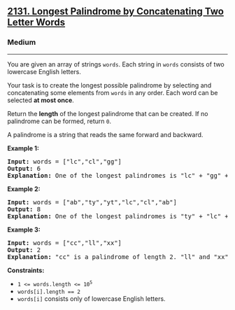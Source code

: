 ### <h2><a href="https://leetcode.com/problems/longest-palindrome-by-concatenating-two-letter-words/">2131. Longest Palindrome by Concatenating Two Letter Words</a></h2>  
<h3>Medium</h3>  
<hr>  
<div>  
<p>You are given an array of strings <code>words</code>. Each string in <code>words</code> consists of two lowercase English letters.</p>  

<p>Your task is to create the longest possible palindrome by selecting and concatenating some elements from <code>words</code> in any order. Each word can be selected <strong>at most once</strong>.</p>  

<p>Return the <strong>length</strong> of the longest palindrome that can be created. If no palindrome can be formed, return <code>0</code>.</p>  

<p>A palindrome is a string that reads the same forward and backward.</p>  

<p><strong>Example 1:</strong></p>  
<pre>
<strong>Input:</strong> words = ["lc","cl","gg"]  
<strong>Output:</strong> 6  
<strong>Explanation:</strong> One of the longest palindromes is "lc" + "gg" + "cl" = "lcggcl", which has length 6.
</pre>  

<p><strong>Example 2:</strong></p>  
<pre>
<strong>Input:</strong> words = ["ab","ty","yt","lc","cl","ab"]  
<strong>Output:</strong> 8  
<strong>Explanation:</strong> One of the longest palindromes is "ty" + "lc" + "cl" + "yt" = "tylcclyt", which has length 8.
</pre>  

<p><strong>Example 3:</strong></p>  
<pre>
<strong>Input:</strong> words = ["cc","ll","xx"]  
<strong>Output:</strong> 2  
<strong>Explanation:</strong> "cc" is a palindrome of length 2. "ll" and "xx" are also valid and have the same length.
</pre>  

<p><strong>Constraints:</strong></p>  
<ul>  
  <li><code>1 <= words.length <= 10<sup>5</sup></code></li>  
  <li><code>words[i].length == 2</code></li>  
  <li><code>words[i]</code> consists only of lowercase English letters.</li>  
</ul>  
</div>
